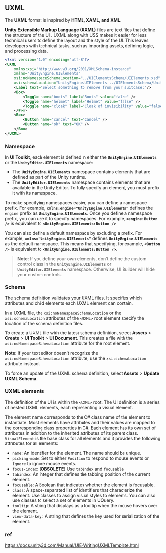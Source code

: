 ## UXML
The **UXML** format is inspired by **HTML, XAML, and XML**.

**Unity Extensible Markup Language (UXML)** files are text files that define the structure of the UI
. UXML along with USS makes it easier for less technical users to define the layout and the style of the UI. 
This leaves developers with technical tasks, such as importing assets, defining logic, and processing data.

```xml
<?xml version="1.0" encoding="utf-8"?>
<UXML
    xmlns:xsi="http://www.w3.org/2001/XMLSchema-instance"
    xmlns="UnityEngine.UIElements"
    xsi:noNamespaceSchemaLocation="../UIElementsSchema/UIElements.xsd"
    xsi:schemaLocation="UnityEngine.UIElements ../UIElementsSchema/UnityEngine.UIElements.xsd">
    <Label text="Select something to remove from your suitcase:"/>
    <Box>
        <Toggle name="boots" label="Boots" value="false" />
        <Toggle name="helmet" label="Helmet" value="false" />
        <Toggle name="cloak" label="Cloak of invisibility" value="false"/>
    </Box>
    <Box>
        <Button name="cancel" text="Cancel" />
        <Button name="ok" text="OK" />
    </Box>
</UXML>
```


### Namespace
In **UI Toolkit**, each element is defined in either the **`UnityEngine.UIElements`** or the **`UnityEditor.UIElements`** namespace:

-   The **`UnityEngine.UIElements`** namespace contains elements that are defined as part of the Unity runtime.
-   The **`UnityEditor.UIElements`** namespace contains elements that are available in the Unity Editor. To fully specify an element, you must prefix it with its namespace.

To make specifying namespaces easier, you can define a namespace prefix. For example, **`xmlns:engine="UnityEngine.UIElements"`** defines the `engine` prefix as **`UnityEngine.UIElements`**. Once you define a namespace prefix, you can use it to specify namespaces. For example, **`<engine:Button />`** is equivalent to **`<UnityEngine.UIElements:Button />`**

You can also define a default namespace by excluding a prefix. For example, **`xmlns="UnityEngine.UIElements"`** defines **`UnityEngine.UIElements`** as the default namespace. This means that specifying, for example, **`<Button />`** is equivalent to **`<UnityEngine.UIElements:Button />`**.


> **Note**: If you define your own elements, don’t define the custom control class in the **`UnityEngine.UIElements`** or **`UnityEditor.UIElements`** namespace. Otherwise, UI Builder will hide your custom controls.


### Schema

The schema definition validates your UXML files. It specifies which attributes and child elements each UXML element can contain.

In a UXML file, the `xsi:noNamespaceSchemaLocation` or the `xsi:schemaLocation` attributes of the `<UXML>` root element specify the location of the schema definition files.

To create a UXML file with the latest schema definition, select **Assets** > **Create** > **UI Toolkit** > **UI Document**. This creates a file with the `xsi:noNamespaceSchemaLocation` attribute for the root element.

**Note**: If your text editor doesn’t recognize the `xsi:noNamespaceSchemaLocation` attribute, use the `xsi:schemaLocation` attribute instead.

To force an update of the UXML schema definition, select **Assets** > **Update UXML Schema**.

### UXML elements
The definition of the UI is within the `<UXML>` root. The UI definition is a series of nested UXML elements, each representing a visual element.

The element name corresponds to the C# class name of the element to instantiate. Most elements have attributes and their values are mapped to the corresponding class properties in C#. Each element has its own set of attributes in addition to the inherited attributes of its parent class. `VisualElement` is the base class for all elements and it provides the following attributes for all elements:

-   `name`: An identifier for the element. The name should be unique.
-   `picking-mode`: Set to either `Position` to respond to mouse events or `Ignore` to ignore mouse events.
-   `focus-index`: (**OBSOLETE**) Use `tabIndex` and `focusable`.
-   `tabindex`: An integer that defines the tabbing position of the current element.
-   `focusable`: A Boolean that indicates whether the element is focusable.
-   `class`: A space-separated list of identifiers that characterize the element. Use classes to assign visual styles to elements. You can also use classes to select a set of elements in UQuery.
-   `tooltip`: A string that displays as a tooltip when the mouse hovers over the element.
-   `view-data-key` : A string that defines the key used for serialization of the element.


### ref 
https://docs.unity3d.com/Manual/UIE-WritingUXMLTemplate.html
